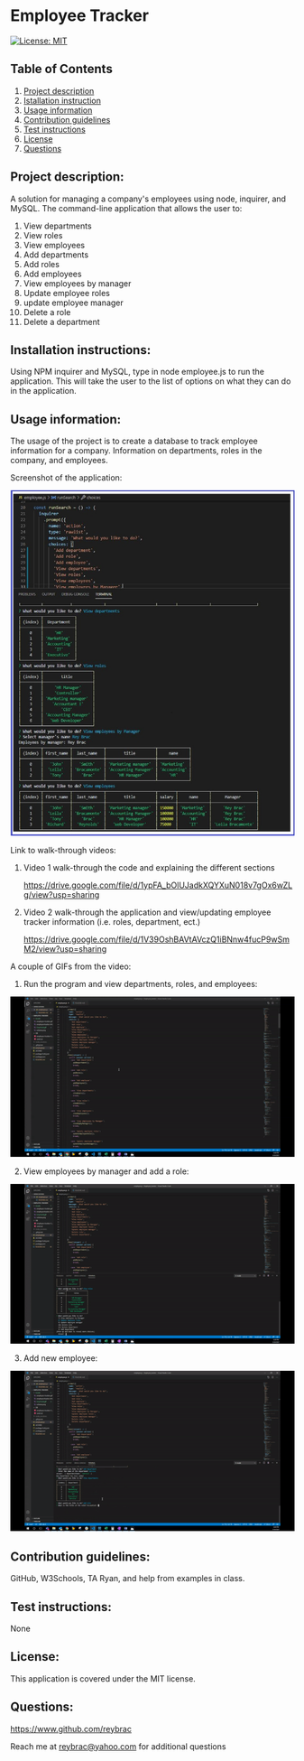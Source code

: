 # Employee Tracker

[![License: MIT](https://img.shields.io/badge/License-MIT-yellow.svg)](https://opensource.org/licenses/MIT)

## Table of Contents
1. [Project description](#Project-description)
2. [Istallation instruction](#Installaton-instructions)
3. [Usage information](#Usage-information)
4. [Contribution guidelines](#Contribution-guidelines)
5. [Test instructions](#Test-instructions)
6. [License](#License)
7. [Questions](#Questions)

## Project description: 
A solution for managing a company's employees using node, inquirer, and MySQL. The command-line application that allows the user to:
1. View departments 
2. View roles 
3. View employees 
4. Add departments 
5. Add roles 
6. Add employees 
7. View employees by manager 
8. Update employee roles 
9. update employee manager 
10. Delete a role 
11. Delete a department

## Installation instructions: 
Using NPM inquirer and MySQL, type in node employee.js to run the application. This will take the user to the list of options on what they can do in the application.

## Usage information: 
The usage of the project is to create a database to track employee information for a company. Information on departments, roles in the company, and employees. 

Screenshot of the application:

![alt EmployeeTracker](./Assets/employeeTracker.JPG)

Link to walk-through videos:
1. Video 1 walk-through the code and explaining the different sections

    https://drive.google.com/file/d/1ypFA_bOlUJadkXQYXuN018v7gOx6wZLg/view?usp=sharing

2. Video 2 walk-through the application and view/updating employee tracker information (i.e. roles, department, ect.)

    https://drive.google.com/file/d/1V39OshBAVtAVczQ1iBNnw4fucP9wSmM2/view?usp=sharing

A couple of GIFs from the video:
1. Run the program and view departments, roles, and employees:

![alt EmployeeTrackerpart2](./Assets/Run-EmployeeTracker-Part1.gif)

2. View employees by manager and add a role:

![alt EmployeeTrackerpart1](./Assets/Run-EmployeeTracker-Part2.gif)

3. Add new employee:

![alt EmployeeTrackerpart1](./Assets/Run-EmployeeTracker-Part3.gif)


## Contribution guidelines: 
GitHub, W3Schools, TA Ryan, and help from examples in class.

## Test instructions: 
None

## License: 
This application is covered under the MIT license.

## Questions: 
https://www.github.com/reybrac

Reach me at reybrac@yahoo.com for additional questions
